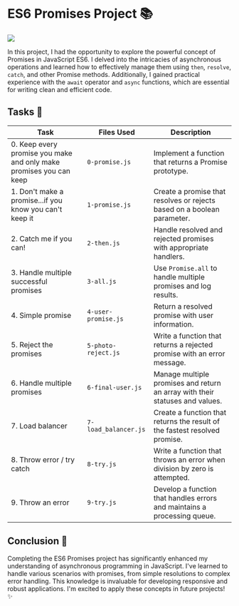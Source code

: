 # ES6 Promises Project 📚

<img src="https://s3.amazonaws.com/alx-intranet.hbtn.io/uploads/medias/2019/12/75862d67ca51a042003c.jpeg?X-Amz-Algorithm=AWS4-HMAC-SHA256&X-Amz-Credential=AKIARDDGGGOUSBVO6H7D%2F20240305%2Fus-east-1%2Fs3%2Faws4_request&X-Amz-Date=20240305T122828Z&X-Amz-Expires=86400&X-Amz-SignedHeaders=host&X-Amz-Signature=fe0761e065c70017ead8b0ac6f2b55e9c538a1a09fcce0c9f9b5ad36f3699d6b">

In this project, I had the opportunity to explore the powerful concept of Promises in JavaScript ES6. I delved into the intricacies of asynchronous operations and learned how to effectively manage them using `then`, `resolve`, `catch`, and other Promise methods. Additionally, I gained practical experience with the `await` operator and `async` functions, which are essential for writing clean and efficient code.

## Tasks 📝

| Task | Files Used | Description |
| ---- | ---------- | ----------- |
| 0. Keep every promise you make and only make promises you can keep | `0-promise.js` | Implement a function that returns a Promise prototype. |
| 1. Don't make a promise...if you know you can't keep it | `1-promise.js` | Create a promise that resolves or rejects based on a boolean parameter. |
| 2. Catch me if you can! | `2-then.js` | Handle resolved and rejected promises with appropriate handlers. |
| 3. Handle multiple successful promises | `3-all.js` | Use `Promise.all` to handle multiple promises and log results. |
| 4. Simple promise | `4-user-promise.js` | Return a resolved promise with user information. |
| 5. Reject the promises | `5-photo-reject.js` | Write a function that returns a rejected promise with an error message. |
| 6. Handle multiple promises | `6-final-user.js` | Manage multiple promises and return an array with their statuses and values. |
| 7. Load balancer | `7-load_balancer.js` | Create a function that returns the result of the fastest resolved promise. |
| 8. Throw error / try catch | `8-try.js` | Write a function that throws an error when division by zero is attempted. |
| 9. Throw an error | `9-try.js` | Develop a function that handles errors and maintains a processing queue. |

## Conclusion 🎉
Completing the ES6 Promises project has significantly enhanced my understanding of asynchronous programming in JavaScript. I've learned to handle various scenarios with promises, from simple resolutions to complex error handling. This knowledge is invaluable for developing responsive and robust applications. I'm excited to apply these concepts in future projects! ✨
